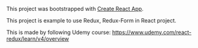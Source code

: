 This project was bootstrapped with [Create React App](https://github.com/facebookincubator/create-react-app).

This project is example to use Redux, Redux-Form in React project.

This is made by following Udemy course: https://www.udemy.com/react-redux/learn/v4/overview